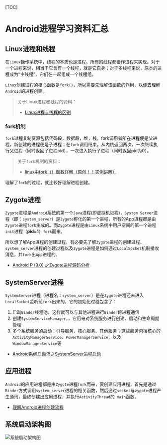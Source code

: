 [TOC]

# Android进程学习资料汇总

## Linux进程和线程

在`Linux`操作系统中，线程的本质也是进程，所有的线程都当作进程来实现。对于一个进程来说，相当于它含有一个线程，就是它自身；对于多线程来说，原本的进程成为“主线程”，它们在一起组成一个线程组。

`Linux`创建进程的核心函数是`fork()`，所以需要先理解该函数的作用，以便去理解`Android`的进程创建。

> 关于Linux进程和线程的资料：
>
> - [Linux进程与线程的区别](https://my.oschina.net/cnyinlinux/blog/422207)

### fork机制

`fork`过程复制资源包括代码段，数据段，堆，栈。fork调用者所在进程便是父进程，新创建的进程便是子进程；在`fork`调用结束，从内核返回两次，一次继续执行父进程（同时返回子进程pid），一次进入执行子进程（同时返回pid为0）。

> 关于`fork`机制的资料：
>
> - [linux中fork（）函数详解（原创！！实例讲解）](https://blog.csdn.net/jason314/article/details/5640969)

理解了`fork`的过程，就比较好理解进程创建。

## Zygote进程

`Zygote`进程是`Android`系统的第一个`Java`进程(即虚拟机进程)，`System Server`进程（即：`system_server`）是`Zygote`孵化的第一个进程，所有的App进程都是由`Zygote`进程`fork`生成的。而`Zygote`进程是由`Linux`系统中用户空间的第一个进程`init`进程（**pid=1**）`fork`而来。

所以想了解App进程的创建过程，有必要先了解`Zygote`进程的创建过程、`system_server`进程的创建过程以及`Zygote`进程是如何通过`LocalSocket`机制接收消息，并`fork`出`App`进程的。

- [Android P (9.0) 之Zygote进程源码分析](https://blog.csdn.net/wangzaieee/article/details/85003806)

## SystemServer进程

`SystemServer`进程（进程名：`system_server`）是在`Zygote`进程还未进入`LocalSocket`监听前`fork`出来的，它的初始化过程包含了：

1. 启动`Binder`线程池，这样就可以与其他进程进行`Binder`跨进程通信
2. 创建`SystemServiceManager`，，它用来对系统服务进行创建、启动和生命周期管理
3. 多个系统服务的启动：引导服务、核心服务、其他服务；这些服务包括核心的`ActivityManagerService`、`PowerManagerService`，以及`WindowManagerService`等

- [Android系统启动流之SystemServer进程启动](https://jsonchao.github.io/2019/03/03/Android系统启动流之SystemServer进程启动/)

## 应用进程

`Android`的应用进程都是由`Zygote`进程`fork`而来，要创建应用进程，首先是通过`Binder`方式调用`system_server`进程的相关函数，然后通过`socket`与`zygote`进程产生通讯，最终创建出应用进程，并执行`ActivityThread`的` main`函数。

- [理解Android进程创建流程](http://gityuan.com/2016/03/26/app-process-create/)

## 系统启动架构图

![系统启动架构图](http://gityuan.com/images/android-arch/android-boot.jpg)